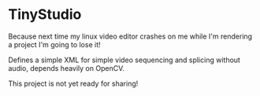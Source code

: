 TinyStudio
==========
Because next time my linux video editor crashes on me while I'm rendering a project I'm going to lose it!

Defines a simple XML for simple video sequencing and splicing without audio, depends heavily on OpenCV.

This project is not yet ready for sharing!
